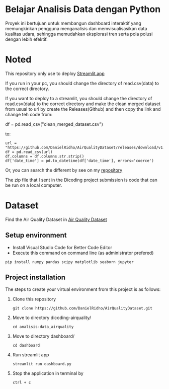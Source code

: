 # Belajar Analisis Data dengan Python
Proyek ini bertujuan untuk membangun dashboard interaktif yang memungkinkan pengguna menganalisis dan memvisualisasikan data kualitas udara, sehingga memudahkan eksplorasi tren serta pola polusi dengan lebih efektif.

# Noted
This repository only use to deploy [Streamlit.app](https://airqualitydataset-daniel.streamlit.app/)

If you run in your pc, you should change the directory of read.csv(data) to the correct directory.

If you want to deploy to a streamlit, you should change the directory of read.csv(data) to the correct directory and make the clean merged dataset from usual to url by create the Releases(Github) and then copy the link and change teh code from:

   df = pd.read_csv("clean_merged_dataset.csv")

to:

    url = "https://github.com/DanielRidho/AirQualityDataset/releases/download/v1.0.0/clean_merged_dataset.csv"
    df = pd.read_csv(url)
    df.columns = df.columns.str.strip()
    df['date_time'] = pd.to_datetime(df['date_time'], errors='coerce')

Or, you can search the different by see on my [repository](https://github.com/DanielRidho/AirQualityDataset)

The zip file that I sent in the Dicoding project submission is code that can be run on a local computer.

# Dataset
Find the Air Quality Dataset in [Air Quality Dataset](https://github.com/marceloreis/HTI/tree/master)

## Setup environment

- Install Visual Studio Code for Better Code Editor
- Execute this command on command line (as administrator prefered)

```
pip install numpy pandas scipy matplotlib seaborn jupyter
```

## Project installation

The steps to create your virtual environment from this project is as follows:

1. Clone this repository

   ```
   git clone https://github.com/DanielRidho/AirQualityDataset.git
   ```

2. Move to directory dicoding-airquality/
   ```
   cd analisis-data_airquality
   ```
3. Move to directory dashboard/
   ```
   cd dashboard
   ```
5. Run streamlit app
   ```
   streamlit run dashboard.py
   ```
6. Stop the application in terminal by
   ```
   ctrl + c
   ```
